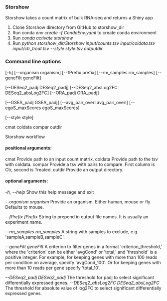 ### Storshow

Storshow takes a count matrix of bulk RNA-seq and returns a Shiny app

1) Clone Storshow directory from GitHub to storshow_dir
2) Run conda *env create -f CondaEnv.yaml* to create conda environment
3) Run *conda activate storshow*
4) Run
*python storshow_dir/Storshow input/counts.tsv input/coldata.tsv input/ctr_treat.tsv --style style.tsv outputdir*

### Command line options

[-h] [--organism organism] [--fPrefix prefix] [--rm_samples rm_samples] [--geneFilt geneFilt]

[--DESeq2_padj DESeq2_padj] [--DESeq2_absLog2FC DESeq2_absLog2FC] [--ORA_padj ORA_padj]

[--GSEA_padj GSEA_padj] [--avg_pair_overl avg_pair_overl] [--egoS_maxScores egoS_maxScores]

[--style style]

cmat coldata compar outdir

Storshow workflow

#### positional arguments:

cmat    Provide path to an input count matrix.
coldata Provide path to the tsv with coldata.
compar  Provide a tsv with pairs to compare. First column is Ctr, second is Treated.
outdir  Provide an output directory.

#### optional arguments:

*-h, --help*                Show this help message and exit

*--organism organism*       Provide an organism. Either human, mouse or fly. Defaults to mouse.

*--fPrefix fPrefix*         String to prepend in output file names. It is usually an experiment name.

*--rm_samples rm_samples*   A string with samples to exclude, e.g. 'sampleA,sampleB,sampleC'.
 
*--geneFilt geneFilt*       A criterion to filter genes in a format 
                       'criterion_threshold,' where the 'criterion' can be
                        either 'avgCond' or 'total,' and 'threshold' is a
                        positive integer. For example, for keeping genes with
                        more than 100 reads per condition on average, specify
                        'avgCond_100'. Or for keeping genes with more than 10
                        reads per gene specify 'total_10'.

*--DESeq2_padj DESeq2_padj* The threshold for padj to select significant differentially expressed genes.
*--DESeq2_absLog2FC DESeq2_absLog2FC*
                        The threshold for absolute value of log2FC to select
                        significant differentially expressed genes.



